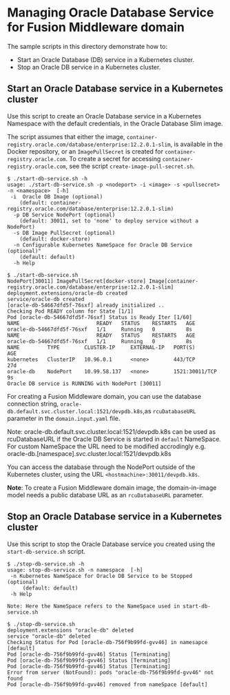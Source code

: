 # Managing Oracle Database Service for Fusion Middleware domain

The sample scripts in this directory demonstrate how to:
* Start an Oracle Database (DB) service in a Kubernetes cluster.
* Stop an Oracle DB service in a Kubernetes cluster.

## Start an Oracle Database service in a Kubernetes cluster

Use this script to create an Oracle Database service in a Kubernetes Namespace with the default credentials, in the Oracle Database Slim image.

The script assumes that either the image, `container-registry.oracle.com/database/enterprise:12.2.0.1-slim`, is available in the Docker repository, or an `ImagePullSecret` is created for `container-registry.oracle.com`. To create a secret for accessing `container-registry.oracle.com`, see the script `create-image-pull-secret.sh`.

```shell
$ ./start-db-service.sh -h    
usage: ./start-db-service.sh -p <nodeport> -i <image> -s <pullsecret> -n <namespace>  [-h]
 -i  Oracle DB Image (optional)
    (default: container-registry.oracle.com/database/enterprise:12.2.0.1-slim)
  -p DB Service NodePort (optional)
    (default: 30011, set to 'none' to deploy service without a NodePort)
  -s DB Image PullSecret (optional)
    (default: docker-store)
  -n Configurable Kubernetes NameSpace for Oracle DB Service (optional)"
    (default: default)
  -h Help

$ ./start-db-service.sh     
NodePort[30011] ImagePullSecret[docker-store] Image[container-registry.oracle.com/database/enterprise:12.2.0.1-slim]
deployment.extensions/oracle-db created
service/oracle-db created
[oracle-db-54667dfd5f-76sxf] already initialized ..
Checking Pod READY column for State [1/1]
Pod [oracle-db-54667dfd5f-76sxf] Status is Ready Iter [1/60]
NAME                         READY   STATUS    RESTARTS   AGE
oracle-db-54667dfd5f-76sxf   1/1     Running   0          8s
NAME                         READY   STATUS    RESTARTS   AGE
oracle-db-54667dfd5f-76sxf   1/1     Running   0          8s
NAME         TYPE        CLUSTER-IP     EXTERNAL-IP   PORT(S)          AGE
kubernetes   ClusterIP   10.96.0.1      <none>        443/TCP          27d
oracle-db    NodePort    10.99.58.137   <none>        1521:30011/TCP   9s
Oracle DB service is RUNNING with NodePort [30011]
```

For creating a Fusion Middleware domain, you can use the database connection string, `oracle-db.default.svc.cluster.local:1521/devpdb.k8s`,as `rcuDatabaseURL` parameter in the `domain.input.yaml` file.

Note: oracle-db.default.svc.cluster.local:1521/devpdb.k8s can be used as rcuDatabaseURL if the Oracle DB Service is started in `default` NameSpace. For custom NameSpace the URL need to be modified accrodingly e.g. oracle-db.[namespace].svc.cluster.local:1521/devpdb.k8s 

You can access the database through the NodePort outside of the Kubernetes cluster, using the URL  `<hostmachine>:30011/devpdb.k8s`.

**Note**: To create a Fusion Middleware domain image, the domain-in-image model needs a public database URL as an `rcuDatabaseURL` parameter.

## Stop an Oracle Database service in a Kubernetes cluster

Use this script to stop the Oracle Database service you created using the `start-db-service.sh` script.

```shell
$ ./stop-db-service.sh -h 
usage: stop-db-service.sh -n namespace  [-h]
 -n Kubernetes NameSpace for Oracle DB Service to be Stopped (optional)
     (default: default) 
 -h Help

Note: Here the NameSpace refers to the NameSpace used in start-db-service.sh

$ ./stop-db-service.sh  
deployment.extensions "oracle-db" deleted
service "oracle-db" deleted
Checking Status for Pod [oracle-db-756f9b99fd-gvv46] in namesapce [default]
Pod [oracle-db-756f9b99fd-gvv46] Status [Terminating]
Pod [oracle-db-756f9b99fd-gvv46] Status [Terminating]
Pod [oracle-db-756f9b99fd-gvv46] Status [Terminating]
Error from server (NotFound): pods "oracle-db-756f9b99fd-gvv46" not found
Pod [oracle-db-756f9b99fd-gvv46] removed from nameSpace [default]
```
